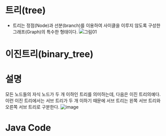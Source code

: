 # 트리(tree)
- 트리는 정점(Node)과 선분(branch)를 이용하여 사이클을 이루지 않도록 구성한 그래프(Graph)의 특수한 형태이다.
![그림01](https://user-images.githubusercontent.com/122009563/227128905-00e9cd8c-43aa-4559-8e7d-3602220f1104.jpg)

# 이진트리(binary_tree)

# 설명
모든 노드들의 자식 노드가 두 개 이하인 트리를 의미하는데, 다음은 이진 트리의예다. 이런 이진 트리에서는 서브 트리가 두 개 이하기 때문에 서브 트리는 왼쪽 서브 트리와 오른쪽 서브 트리로 구분한다.
![image](https://user-images.githubusercontent.com/122009563/227128194-e9fa7e88-7fd4-493e-aabd-1ba4898e6914.png)


# Java Code

